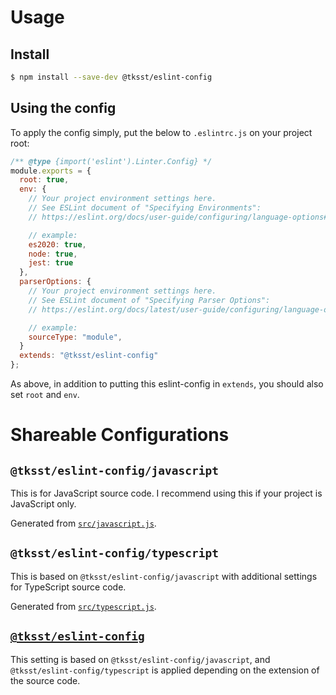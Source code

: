 # Usage

## Install

```bash
$ npm install --save-dev @tksst/eslint-config
```

## Using the config

To apply the config simply, put the below to `.eslintrc.js` on your project root:

```javascript
/** @type {import('eslint').Linter.Config} */
module.exports = {
  root: true,
  env: {
    // Your project environment settings here.
    // See ESLint document of "Specifying Environments":
    // https://eslint.org/docs/user-guide/configuring/language-options#specifying-environments

    // example:
    es2020: true,
    node: true,
    jest: true
  },
  parserOptions: {
    // Your project environment settings here.
    // See ESLint document of "Specifying Parser Options":
    // https://eslint.org/docs/latest/user-guide/configuring/language-options#specifying-parser-options

    // example:
    sourceType: "module",
  }
  extends: "@tksst/eslint-config"
};
```

As above, in addition to putting this eslint-config in `extends`, you should also set `root` and `env`.

# Shareable Configurations

## `@tksst/eslint-config/javascript`

This is for JavaScript source code. I recommend using this if your project is JavaScript only.

Generated from [`src/javascript.js`](./src/javascript.js).

## `@tksst/eslint-config/typescript`

This is based on `@tksst/eslint-config/javascript` with additional settings for TypeScript source code.

Generated from [`src/typescript.js`](./src/typescript.js).

## [`@tksst/eslint-config`](./index.js)

This setting is based on `@tksst/eslint-config/javascript`, and `@tksst/eslint-config/typescript` is applied depending on the extension of the source code.
